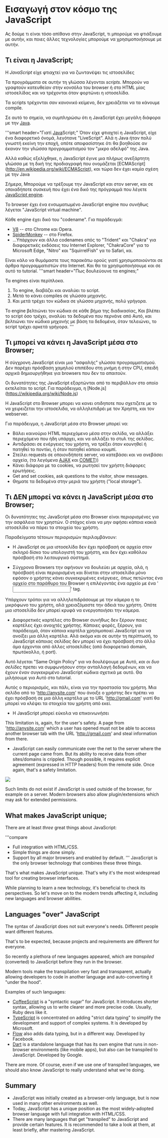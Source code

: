 # Εισαγωγή στον κόσμο της JavaScript

Ας δούμε τι είναι τόσο απίθανο στην JavaScript, τι μπορούμε να φτιάξουμε με αυτήν, και ποιες άλλες τεχνολογίες μπορούμε να χρησιμοποιήσουμε με αυτήν.

## Τι είναι η JavaScript;

Η *JavaScript* είχε φτιαχτεί για να ζωντανέψει τις ιστοσελίδες

Τα προγράμματα σε αυτήν τη γλώσσα λέγονται *scripts*. Μπορούν να γραφτούν κατευθείαν στην κονσόλα του browser ή στο HTML μίας ιστοσελίδας και να τρέχονται όταν φορτώνει η ιστοσελίδα.

Τα scripts τρέχονται σαν κανονικό κείμενο, δεν χρειάζεται να τα κάνουμε compile.

Σε αυτό το σημείο, να συμπληρώσω ότι η JavaScript έχει μεγάλη διάφορα με την [Java](https://en.wikipedia.org/wiki/Java_(programming_language)).

'''smart header="Γιατί <u>Java</u>Script;"
Όταν είχε φτιαχτεί η JavaScript, είχε ένα διαφορετικό όνομά, λεγότανε "LiveScript". Αλά η Java ήταν πολύ γνωστή εκείνη την εποχή, οπότε αποφασίστηκε ότι θα βοηθούσε αν έκαναν την γλώσσα προγραμματισμού τον "μικρο αδελφό" της Java.

Αλλά καθώς εξελίχθηκε, η JavaScript έγινε μια πλήρως ανεξάρτητη γλώσσα με τη δική της προδιαγραφή που ονομάζεται [ECMAScript] (http://en.wikipedia.org/wiki/ECMAScript), και τώρα δεν έχει καμία σχέση με την Java

Σήμερα, Μπορούμε να τρέξουμε την JavaScript και στον server, και σε οποιαδήποτε συσκευή που έχει ένα δικό της πρόγραμμά που λέγετε [JavaScript engine](https://en.wikipedia.org/wiki/JavaScript_engine).

Το browser έχει ένα ενσωματωμένο JavaScript engine που συνήθως λέγεται "JavaScript virtual machine".

Κάθε engine έχει δικό του "codename". Για παράδειγμά:

- [V8](https://en.wikipedia.org/wiki/V8_(JavaScript_engine)) -- στο Chrome και Opera.
- [SpiderMonkey](https://en.wikipedia.org/wiki/SpiderMonkey) -- στο Firefox.
- ...Υπάρχουν και άλλα codenames οπός το "Trident" και "Chakra" για διαφορετικές εκδόσεις του Internet Explorer, "ChakraCore" για το Microsoft Edge, "Nitro" και "SquirrelFish" γα το Safari, κα.

Είναι κάλο να θυμόμαστε τους παρακάτω ορούς γιατί χρησιμοποιούνται σε άρθρα προγραμματιστών στο Internet. Και θα τα χρησιμοποιήσουμε και σε αυτό το tutorial.
'''smart header="Πως δουλεύουνε τα engines;"

Τα engines είναι περίπλοκα.
<!-- i have no idea how to transate that -->
<!-- Engines are complicated. But the basics are easy. -->

1. Το engine, διαβάζει και αναλύει το script.
2. Μετά το κάνει compiles σε γλώσσα μηχανής.
3. Και μετά τρέχει τον κώδικα σε γλώσσα μηχανής, πολύ γρήγορα.

Το engine βελτιώνει τον κώδικα σε κάθε βήμα της διαδικασίας, Και βλέπει το script όσο τρέχει, αναλύει τα δεδομένα που περνάνε από Αυτό,
και βελτιώνει τον κώδικα μηχανής με βάση τα δεδομένα, όταν τελειώνει, το script τρέχει αρκετά γρήγορα.
'''

## Τι μπορεί να κάνει η JavaScript μέσα στο Browser;

Η σύγχρονη JavaScript είναι μια "ασφαλής" γλώσσα προγραμματισμού.
Δεν παρέχει πρόσβαση χαμηλού επιπέδου στη μνήμη ή στην CPU, επειδή αρχικά δημιουργήθηκε για browsers που δεν τα απαιτούν.

Οι δυνατότητες της JavaScript εξαρτώνται από το περιβάλλον στο οποίο εκτελείται το script. Για παράδειγμα, η [Node.js] (https://wikipedia.org/wiki/Node.js)


Η JavaScript στο Browser μπορει να κανει οτιδηποτε που σχετιζετε με το να χειρειζεται την ιστοσελιδα, να αλληλεπιδρέι με τον Χρηστη, και τον webserver. 

Για παράδειγμα, η JavaScript μέσα στο Browser μπορεί να:

- Βάλει καινούριο HTML περιεχόμενο μέσα στην σελίδα, να αλλάξει περιεχόμενο που ήδη υπάρχει, και να αλλάξει το στυλ της σελίδας.
- Αντιδράσει σε ενέργειες του χρήστη, να τρέξει όταν κουνηθεί ή πατηθεί το ποντίκι, ή όταν πατηθεί κάποιο κουμπί.
- Στείλει requests σε οποιονδήποτε server, να κατεβάσει και να ανεβάσει αρχεία, (τα λεγόμενα [AJAX](https://en.wikipedia.org/wiki/Ajax_(programming)) και [COMET](https://en.wikipedia.org/wiki/Comet_(programming))))
- Κάνει διάφορα με τα cookies, να ρωτησεί τον χρήστη διάφορες ερωτήσεις.
- Get and set cookies, ask questions to the visitor, show messages.
- Θηματε τα δεδομένα στην μεριά του χρήστη ("local storage").

## Τι ΔΕΝ μπορεί να κάνει η JavaScript μέσα στο Browser;

Οι δυνατότητες της JavaScript μέσα στο Browser είναι περιορισμένες για την ασφάλεια τον χρηστών. Ο στόχος είναι να μην αφήσει κάποια κακιά ιστοσελίδα να πάρει τα στοιχεία του χρήστη.

Παραδείγματα τέτοιων περιορισμών περιλαμβάνουν:

- Η JavaScript σε μια ιστοσελίδα δεν έχει πρόσβασή σε αρχεία στον σκληρό δίσκο του υπολογιστή του χρήστη, και δεν έχει καθόλου πρόσβασή στο λειτουργικό σύστημά.

- Σύγχρονα Browsers την αφήνουν να δουλεύει με αρχεία, αλά, η πρόσβασή είναι περιορισμένη και δίνεται στην ιστοσελίδα μόνο εφόσον ο χρήστης κάνει συγκεκριμένες ενέργειες, όπως πετώντας ένα αρχείο στο παράθυρο του Βrowser η επιλέγοντάς ένα αρχείο με ένα '<input>' tag.

Υπάρχουν τρόποι για να αλληλεπιδράσουμε με την κάμερα η το μικρόφωνο του χρήστη, αλά χρειαζόμαστε την άδειά του χρήστη.
Οπότε μια ιστοσελίδα δεν μπορεί κρυφά να ενεργοποιήσει την κάμερα.
<!-- Didn't know how to translate the "observe the surroundings and send the information to the [NSA](https://en.wikipedia.org/wiki/National_Security_Agency)" part. -->

- Διαφορετικές καρτέλες στο Browser συνήθως δεν ξέρουν ποιες καρτέλες έχει ανοιχτές χρήστης. Κάποιες φορές, ξέρουν, για παράδειγμά, όταν κάποια καρτέλα χρησιμοποιεί JavaScript για να ανοίξει μια άλλη καρτέλα. Αλά ακόμα και σε αυτήν τη περίπτωσή, το JavaScript κάποιας σελίδας δεν μπορεί να έχει πρόσβασή στο άλλο άμα έρχονται από άλλες ιστοσελίδες (από διαφορετικό domain, πρωτόκολλο, ή port).

Αυτό λέγεται "Same Origin Policy" για να δουλέψουμε με Αυτό, *και οι δυο σελίδες* πρεπει να συμφωνήσουν στην ανταλλαγή δεδομένων, και να έχουν έναν συγκεκριμένο JavaScript κώδικα σχετικά με αυτό. Θα μιλήσουμε για Αυτό στο tutorial.

Αυτός ο περιορισμός, και πάλι, είναι για την προστασία του χρήστη. Μια σελίδα από το 'http://anysite.com' που άνοιξε ο χρήστης δεν πρέπει να έχει πρόσβασή σε μια άλλη καρτέλα με το URL 'http://gmail.com' γιατί θα μπορεί να κλέψει τα στοιχεία του χρήστη από εκεί.

- Η JavaScript μπορεί εύκολα να επικοινωνήσει

This limitation is, again, for the user's safety. A page from 'http://anysite.com' which a user has opened must not be able to access another browser tab with the URL 'http://gmail.com' and steal information from there.
- JavaScript can easily communicate over the net to the server where the current page came from. But its ability to receive data from other sites/domains is crippled. Though possible, it requires explicit agreement (expressed in HTTP headers) from the remote side. Once again, that's a safety limitation.

![](limitations.png)

Such limits do not exist if JavaScript is used outside of the browser, for example on a server. Modern browsers also allow plugin/extensions which may ask for extended permissions.

## What makes JavaScript unique;

There are at least *three* great things about JavaScript:

'''compare
+ Full integration with HTML/CSS.
+ Simple things are done simply.
+ Support by all major browsers and enabled by default.
'''
JavaScript is the only browser technology that combines these three things.

That's what makes JavaScript unique. That's why it's the most widespread tool for creating browser interfaces.

While planning to learn a new technology, it's beneficial to check its perspectives. So let's move on to the modern trends affecting it, including new languages and browser abilities.

## Languages "over" JavaScript

The syntax of JavaScript does not suit everyone's needs. Different people want different features.

That's to be expected, because projects and requirements are different for everyone.

So recently a plethora of new languages appeared, which are *transpiled* (converted) to JavaScript before they run in the browser.

Modern tools make the transpilation very fast and transparent, actually allowing developers to code in another language and auto-converting it "under the hood".

Examples of such languages:

- [CoffeeScript](http://coffeescript.org/) is a "syntactic sugar" for JavaScript. It introduces shorter syntax, allowing us to write clearer and more precise code. Usually, Ruby devs like it.
- [TypeScript](http://www.typescriptlang.org/) is concentrated on adding "strict data typing" to simplify the development and support of complex systems. It is developed by Microsoft.
- [Flow](http://flow.org/) also adds data typing, but in a different way. Developed by Facebook.
- [Dart](https://www.dartlang.org/) is a standalone language that has its own engine that runs in non-browser environments (like mobile apps), but also can be transpiled to JavaScript. Developed by Google.

There are more. Of course, even if we use one of transpiled languages, we should also know JavaScript to really understand what we're doing.

## Summary

- JavaScript was initially created as a browser-only language, but is now used in many other environments as well.
- Today, JavaScript has a unique position as the most widely-adopted browser language with full integration with HTML/CSS.
- There are many languages that get "transpiled" to JavaScript and provide certain features. It is recommended to take a look at them, at least briefly, after mastering JavaScript.

